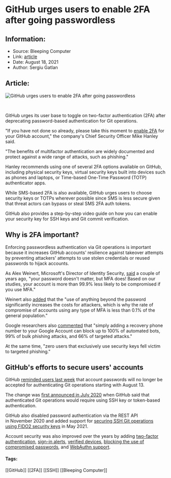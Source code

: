 # GitHub urges users to enable 2FA after going passwordless
### 

## Information:
+ Source: Bleeping Computer
+ Link: [article](https://www.bleepingcomputer.com/news/security/github-urges-users-to-enable-2fa-after-going-passwordless/)
+ Date: August 18, 2021
+ Author: Sergiu Gatlan


## Article:
![GitHub urges users to enable 2FA after going passwordless](https://www.bleepstatic.com/content/hl-images/2021/08/18/GitHub.jpg)


 


GitHub urges its user base to toggle on two-factor authentication (2FA) after deprecating password-based authentication for Git operations.


"If you have not done so already, please take this moment to [enable 2FA](https://docs.github.com/en/github/authenticating-to-github/securing-your-account-with-two-factor-authentication-2fa/configuring-two-factor-authentication) for your GitHub account," the company's Chief Security Officer Mike Hanley said.


"The benefits of multifactor authentication are widely documented and protect against a wide range of attacks, such as phishing."


Hanley recommends using one of several 2FA options available on GitHub, including physical security keys, virtual security keys built into devices such as phones and laptops, or Time-based One-Time Password (TOTP) authenticator apps.


While SMS-based 2FA is also available, GitHub urges users to choose security keys or TOTPs wherever possible since SMS is less secure given that threat actors can bypass or steal SMS 2FA auth tokens.


GitHub also provides a step-by-step video guide on how you can enable your security key for SSH keys and Git commit verification.



Why is 2FA important?
---------------------


Enforcing passwordless authentication via Git operations is important because it increases GitHub accounts' resilience against takeover attempts by preventing attackers' attempts to use stolen credentials or reused passwords to hijack accounts.


As Alex Weinert, Microsoft's Director of Identity Security, [said](https://techcommunity.microsoft.com/t5/Azure-Active-Directory-Identity/Your-Pa-word-doesn-t-matter/ba-p/731984/?/en-US/index.html) a couple of years ago, "your password doesn't matter, but MFA does! Based on our studies, your account is more than 99.9% less likely to be compromised if you use MFA."


Weinert also [added](https://www.bleepingcomputer.com/news/security/57-percent-of-businesses-use-multi-factor-auth-mfa-says-lastpass/techcommunity.microsoft.com/t5/Azure-Active-Directory-Identity/All-your-creds-are-belong-to-us/ba-p/855124?/en-US/index.html) that the "use of anything beyond the password significantly increases the costs for attackers, which is why the rate of compromise of accounts using any type of MFA is less than 0.1% of the general population."


Google researchers also [commented](https://security.googleblog.com/2019/05/new-research-how-effective-is-basic.html?/en-US/index.html) that "simply adding a recovery phone number to your Google Account can block up to 100% of automated bots, 99% of bulk phishing attacks, and 66% of targeted attacks."


At the same time, "zero users that exclusively use security keys fell victim to targeted phishing."


GitHub's efforts to secure users' accounts
------------------------------------------


GitHub [reminded users last week](https://www.bleepingcomputer.com/news/security/github-deprecates-account-passwords-for-authenticating-git-operations/) that account passwords will no longer be accepted for authenticating Git operations starting with August 13.


The change was [first announced in July 2020](https://github.blog/2020-07-30-token-authentication-requirements-for-api-and-git-operations/) when GitHub said that authenticated Git operations would require using SSH key or token-based authentication.


GitHub also disabled password authentication via the REST API in November 2020 and added support for [securing SSH Git operations using FIDO2 security keys](https://www.bleepingcomputer.com/news/security/github-now-supports-security-keys-when-using-git-over-ssh/) in May 2021.


Account security was also improved over the years by adding [two-factor authentication](https://github.blog/2013-09-03-two-factor-authentication/), [sign-in alerts](https://github.blog/changelog/2018-11-27-unrecognized-location-sign-in-notifications/), [verified devices](https://github.blog/changelog/2019-07-01-verified-devices/), [blocking the use of compromised passwords](https://github.blog/changelog/2018-07-31-new-improvements-and-best-practices-for-account-security-and-recoverability/), and [WebAuthn support](https://github.blog/2019-08-21-github-supports-webauthn-for-security-keys/).




#### Tags:
[[GitHub]] [[2FA]] [[SSH]] [[Bleeping Computer]]
